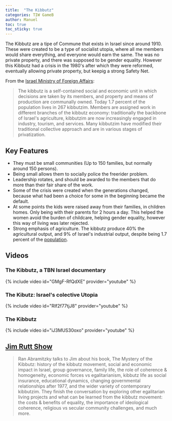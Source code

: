 ```yaml
---
title:  "The Kibbutz"
categories: TIW GameB
author: Manuel
toc: true
toc_sticky: true
---
```


The Kibbutz are a tipe of Commune that exists in Israel since around 1910. These were created to be a type of socialist utopia, where all me members would share everything, and everyone would earn the same. The was no private property, and there was supposed to be gender equality. However this Kibbutz had a crisis in the 1980's after which they were reformed, eventually allowing private property, but keepig a strong Safety Net.

From the [Israel Ministry of Foreign Affairs][1]:
> The kibbutz is a self-contained social and economic unit in which decisions are taken by its members, and property and means of production are communally owned. Today 1.7 percent of the population lives in 267 kibbutzim. Members are assigned work in different branches of the kibbutz economy: traditionally the backbone of Israel's agriculture, kibbutzim are now increasingly engaged in industry, tourism, and services. Many kibbutzim have modified their traditional collective approach and are in various stages of privatization.

## Key Features

- They must be small communities (Up to 150 families, but normally around 150 persons).
- Being small allows them to socially police the freerider problem.
- Leadership rotates, and should be awarded to the members that do more than their fair share of the work.
- Some of the crisis were created when the generations changed, because what had been a choice for some in the beginning became the default.
- At some points the kids were raised away from their families, in children homes. Only being with their parents for 2 hours a day. This helped the women avoid the burden of childcare, helping gender equality, however this way of living was later rejected.
- Strong emphasis of agriculture. The kibbutz produce 40% the agricultural output, and 9% of Israel's industrial output, despite being 1.7 percent of the [population][2].

## Videos

### The Kibbutz, a TBN Israel documentary

{% include video id="GMgF-RfQdXE" provider="youtube" %}

### The Kibutz: Israel's colective Utopia

{% include video id="RIf2f77tjJ8" provider="youtube" %}

### The Kibbutz

{% include video id="iJ3MUS30oxo" provider="youtube" %}

## [Jim Rutt Show][3]

> Ran Abramitzky talks to Jim about his book, The Mystery of the Kibbutz: history of the kibbutz movement, social and economic impact in Israel, group governance, family life, the role of coherence & homogeneity, economic forces vs egalitarianism, kibbutz life as social insurance, educational dynamics, changing governmental relationships after 1977, and the wider variety of contemporary kibbutzim. They finish the conversation by exploring other egalitarian living projects and what can be learned from the kibbutz movement: the costs & benefits of equality, the importance of ideological coherence, religious vs secular community challenges, and much more.

[1]: https://mfa.gov.il/mfa/aboutisrael/land/pages/the%20land-%20rural%20life.aspx
[2]: https://en.wikipedia.org/wiki/Kibbutz
[3]: https://www.jimruttshow.com/ran-abramitzky/
